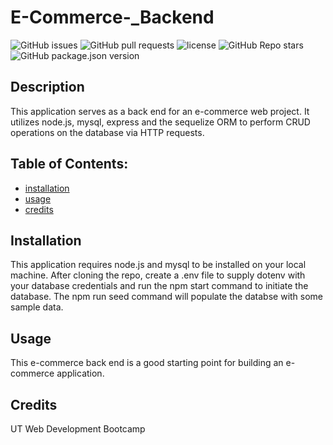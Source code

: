 
# E-Commerce-_Backend

![GitHub issues](https://img.shields.io/github/issues/CaseyDeriso/E-Commerce-_Backend) ![GitHub pull requests](https://img.shields.io/github/issues-pr/CaseyDeriso/E-Commerce-_Backend) ![license](https://img.shields.io/github/license/CaseyDeriso/E-Commerce-_Backend) ![GitHub Repo stars](https://img.shields.io/github/stars/CaseyDeriso/E-Commerce-_Backend?style=social) ![GitHub package.json version](https://img.shields.io/github/package-json/v/CaseyDeriso/E-Commerce-_Backend)

## Description

This application serves as a back end for an e-commerce web project. It utilizes node.js, mysql, express and the sequelize ORM to perform CRUD operations on the database via HTTP requests. 

## Table of Contents:
* [installation](#installation)
* [usage](#usage)
* [credits](#credits)


## Installation 

This application requires node.js and mysql to be installed on your local machine. After cloning the repo, create a .env file to supply dotenv with your database credentials and run the npm start command to initiate the database. The npm run seed command will populate the databse with some sample data. 

## Usage 

This e-commerce back end is a good starting point for building an e-commerce application. 



## Credits

UT Web Development Bootcamp